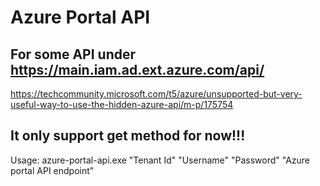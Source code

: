 # Azure Portal API
## For some API under https://main.iam.ad.ext.azure.com/api/
https://techcommunity.microsoft.com/t5/azure/unsupported-but-very-useful-way-to-use-the-hidden-azure-api/m-p/175754

>
It only support get method for now!!!
---
Usage: azure-portal-api.exe "Tenant Id" "Username" "Password" "Azure portal API endpoint"
